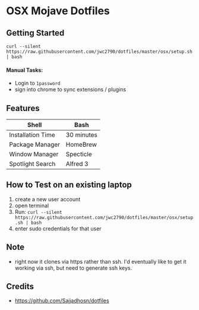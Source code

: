 # OSX Mojave Dotfiles

## Getting Started

```
curl --silent https://raw.githubusercontent.com/jwc2790/dotfiles/master/osx/setup.sh | bash
```

#### Manual Tasks:
  - Login to `1password`
  - sign into chrome to sync extensions / plugins

## Features

| Shell             | Bash       |
|-------------------|------------|
| Installation Time | 30 minutes |
| Package Manager   | HomeBrew   |
| Window Manager    | Specticle  |
| Spotlight Search  | Alfred 3   |

## How to Test on an existing laptop

1. create a new user account
2. open terminal
3. Run: `curl --silent https://raw.githubusercontent.com/jwc2790/dotfiles/master/osx/setup.sh | bash`
4. enter sudo credentials for that user

## Note

- right now it clones via https rather than ssh. I'd eventually like to get it working via ssh, but need to generate ssh keys. 

## Credits

- https://github.com/Sajjadhosn/dotfiles
